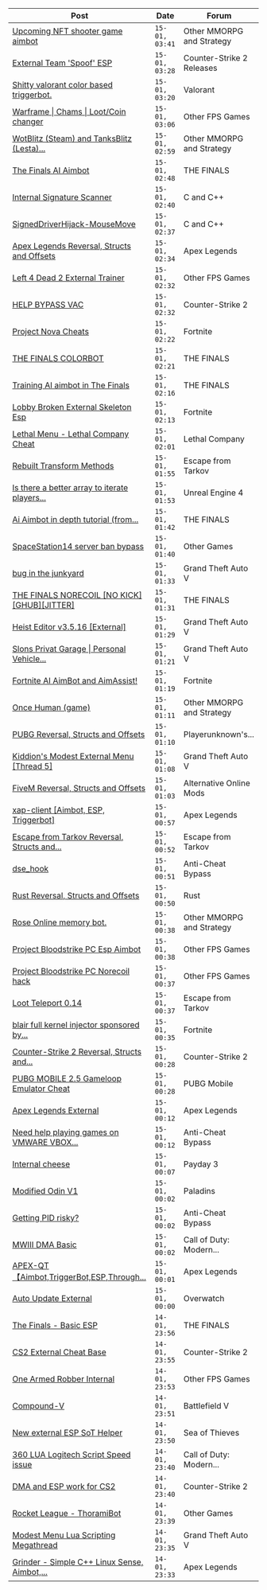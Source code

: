 |Post|Date|Forum|
|----|----|-----|
|[Upcoming NFT shooter game aimbot](https://www.unknowncheats.me/forum/other-mmorpg-and-strategy/619459-upcoming-nft-shooter-game-aimbot.html)|`15-01, 03:41`|Other MMORPG and Strategy|
|[External Team 'Spoof' ESP](https://www.unknowncheats.me/forum/counter-strike-2-releases/618841-external-team-spoof-esp.html)|`15-01, 03:28`|Counter-Strike 2 Releases|
|[Shitty valorant color based triggerbot.](https://www.unknowncheats.me/forum/valorant/619017-shitty-valorant-color-based-triggerbot.html)|`15-01, 03:20`|Valorant|
|[Warframe \| Chams \| Loot/Coin changer](https://www.unknowncheats.me/forum/other-fps-games/600451-warframe-chams-loot-coin-changer.html)|`15-01, 03:06`|Other FPS Games|
|[WotBlitz (Steam) and TanksBlitz (Lesta)...](https://www.unknowncheats.me/forum/other-mmorpg-and-strategy/618977-wotblitz-steam-tanksblitz-lesta-ray-cheat.html)|`15-01, 02:59`|Other MMORPG and Strategy|
|[The Finals AI Aimbot](https://www.unknowncheats.me/forum/the-finals/619453-finals-ai-aimbot.html)|`15-01, 02:48`|THE FINALS|
|[Internal Signature Scanner](https://www.unknowncheats.me/forum/c-and-c-/618693-internal-signature-scanner.html)|`15-01, 02:40`|C and C++|
|[SignedDriverHijack-MouseMove](https://www.unknowncheats.me/forum/c-and-c-/618097-signeddriverhijack-mousemove.html)|`15-01, 02:37`|C and C++|
|[Apex Legends Reversal, Structs and Offsets](https://www.unknowncheats.me/forum/apex-legends/319804-apex-legends-reversal-structs-offsets.html)|`15-01, 02:34`|Apex Legends|
|[Left 4 Dead 2 External Trainer](https://www.unknowncheats.me/forum/other-fps-games/618453-left-4-dead-2-external-trainer.html)|`15-01, 02:32`|Other FPS Games|
|[HELP BYPASS VAC](https://www.unknowncheats.me/forum/counter-strike-2-a/619397-help-bypass-vac.html)|`15-01, 02:32`|Counter-Strike 2|
|[Project Nova Cheats](https://www.unknowncheats.me/forum/fortnite/608047-project-nova-cheats.html)|`15-01, 02:22`|Fortnite|
|[THE FINALS COLORBOT](https://www.unknowncheats.me/forum/the-finals/618772-finals-colorbot.html)|`15-01, 02:21`|THE FINALS|
|[Training AI aimbot in The Finals](https://www.unknowncheats.me/forum/the-finals/616898-training-ai-aimbot-finals.html)|`15-01, 02:16`|THE FINALS|
|[Lobby Broken External Skeleton Esp](https://www.unknowncheats.me/forum/fortnite/619274-lobby-broken-external-skeleton-esp.html)|`15-01, 02:13`|Fortnite|
|[Lethal Menu - Lethal Company Cheat](https://www.unknowncheats.me/forum/lethal-company/615575-lethal-menu-lethal-company-cheat.html)|`15-01, 02:01`|Lethal Company|
|[Rebuilt Transform Methods](https://www.unknowncheats.me/forum/escape-from-tarkov/618045-rebuilt-transform-methods.html)|`15-01, 01:55`|Escape from Tarkov|
|[Is there a better array to iterate players...](https://www.unknowncheats.me/forum/unreal-engine-4-a/619450-array-iterate-players-aactors.html)|`15-01, 01:53`|Unreal Engine 4|
|[Ai Aimbot in depth tutorial (from...](https://www.unknowncheats.me/forum/the-finals/619247-ai-aimbot-depth-tutorial-magicmodz89.html)|`15-01, 01:42`|THE FINALS|
|[SpaceStation14 server ban bypass](https://www.unknowncheats.me/forum/other-games/619447-spacestation14-server-ban-bypass.html)|`15-01, 01:40`|Other Games|
|[bug in the junkyard](https://www.unknowncheats.me/forum/grand-theft-auto-v/619350-bug-junkyard.html)|`15-01, 01:33`|Grand Theft Auto V|
|[THE FINALS NORECOIL \[NO KICK\]\[GHUB\]\[JITTER\]](https://www.unknowncheats.me/forum/the-finals/618848-finals-norecoil-kick-ghub-jitter.html)|`15-01, 01:31`|THE FINALS|
|[Heist Editor v3.5.16 \[External\]](https://www.unknowncheats.me/forum/grand-theft-auto-v/451205-heist-editor-v3-5-16-external.html)|`15-01, 01:29`|Grand Theft Auto V|
|[Slons Privat Garage \| Personal Vehicle...](https://www.unknowncheats.me/forum/grand-theft-auto-v/612605-slons-privat-garage-personal-vehicle-spawner-swapper.html)|`15-01, 01:21`|Grand Theft Auto V|
|[Fortnite AI AimBot and AimAssist!](https://www.unknowncheats.me/forum/fortnite/612707-fortnite-ai-aimbot-aimassist.html)|`15-01, 01:19`|Fortnite|
|[Once Human (game)](https://www.unknowncheats.me/forum/other-mmorpg-and-strategy/614970-human-game.html)|`15-01, 01:11`|Other MMORPG and Strategy|
|[PUBG Reversal, Structs and Offsets](https://www.unknowncheats.me/forum/playerunknown-s-battlegrounds/214976-pubg-reversal-structs-offsets.html)|`15-01, 01:10`|Playerunknown's...|
|[Kiddion's Modest External Menu \[Thread 5\]](https://www.unknowncheats.me/forum/grand-theft-auto-v/576854-kiddions-modest-external-menu-thread-5-a.html)|`15-01, 01:08`|Grand Theft Auto V|
|[FiveM Reversal, Structs and Offsets](https://www.unknowncheats.me/forum/alternative-online-mods/340232-fivem-reversal-structs-offsets.html)|`15-01, 01:03`|Alternative Online Mods|
|[xap-client \[Aimbot, ESP, Triggerbot\]](https://www.unknowncheats.me/forum/apex-legends/606842-xap-client-aimbot-esp-triggerbot.html)|`15-01, 00:57`|Apex Legends|
|[Escape from Tarkov Reversal, Structs and...](https://www.unknowncheats.me/forum/escape-from-tarkov/226519-escape-tarkov-reversal-structs-offsets.html)|`15-01, 00:52`|Escape from Tarkov|
|[dse_hook](https://www.unknowncheats.me/forum/anti-cheat-bypass/619441-dse_hook.html)|`15-01, 00:51`|Anti-Cheat Bypass|
|[Rust Reversal, Structs and Offsets](https://www.unknowncheats.me/forum/rust/164256-rust-reversal-structs-offsets.html)|`15-01, 00:50`|Rust|
|[Rose Online memory bot.](https://www.unknowncheats.me/forum/other-mmorpg-and-strategy/595390-rose-online-memory-bot.html)|`15-01, 00:38`|Other MMORPG and Strategy|
|[Project Bloodstrike PC Esp Aimbot](https://www.unknowncheats.me/forum/other-fps-games/619430-project-bloodstrike-pc-esp-aimbot.html)|`15-01, 00:38`|Other FPS Games|
|[Project Bloodstrike PC Norecoil hack](https://www.unknowncheats.me/forum/other-fps-games/619393-project-bloodstrike-pc-norecoil-hack.html)|`15-01, 00:37`|Other FPS Games|
|[Loot Teleport 0.14](https://www.unknowncheats.me/forum/escape-from-tarkov/618542-loot-teleport-0-14-a.html)|`15-01, 00:37`|Escape from Tarkov|
|[blair full kernel injector sponsored by...](https://www.unknowncheats.me/forum/fortnite/619345-blair-kernel-injector-sponsored-obese-0xnemi.html)|`15-01, 00:35`|Fortnite|
|[Counter-Strike 2 Reversal, Structs and...](https://www.unknowncheats.me/forum/counter-strike-2-a/576077-counter-strike-2-reversal-structs-offsets.html)|`15-01, 00:28`|Counter-Strike 2|
|[PUBG MOBILE 2.5 Gameloop Emulator Cheat](https://www.unknowncheats.me/forum/pubg-mobile/576303-pubg-mobile-2-5-gameloop-emulator-cheat.html)|`15-01, 00:28`|PUBG Mobile|
|[Apex Legends External](https://www.unknowncheats.me/forum/apex-legends/619024-apex-legends-external.html)|`15-01, 00:12`|Apex Legends|
|[Need help playing games on VMWARE VBOX...](https://www.unknowncheats.me/forum/anti-cheat-bypass/619440-help-playing-games-vmware-vbox-hyper.html)|`15-01, 00:12`|Anti-Cheat Bypass|
|[Internal cheese](https://www.unknowncheats.me/forum/payday-3-a/611723-internal-cheese.html)|`15-01, 00:07`|Payday 3|
|[Modified Odin V1](https://www.unknowncheats.me/forum/paladins/585919-modified-odin-v1.html)|`15-01, 00:02`|Paladins|
|[Getting PID risky?](https://www.unknowncheats.me/forum/anti-cheat-bypass/619302-getting-pid-risky.html)|`15-01, 00:02`|Anti-Cheat Bypass|
|[MWIII DMA Basic](https://www.unknowncheats.me/forum/call-of-duty-modern-warfare-iii/619202-mwiii-dma-basic.html)|`15-01, 00:02`|Call of Duty: Modern...|
|[APEX-QT【Aimbot,TriggerBot,ESP,Through...](https://www.unknowncheats.me/forum/apex-legends/610936-apex-qt-aimbot-triggerbot-esp-assistance-dma.html)|`15-01, 00:01`|Apex Legends|
|[Auto Update External](https://www.unknowncheats.me/forum/overwatch/614771-auto-update-external.html)|`15-01, 00:00`|Overwatch|
|[The Finals - Basic ESP](https://www.unknowncheats.me/forum/the-finals/574812-finals-basic-esp.html)|`14-01, 23:56`|THE FINALS|
|[CS2 External Cheat Base](https://www.unknowncheats.me/forum/counter-strike-2-a/619124-cs2-external-cheat-base.html)|`14-01, 23:55`|Counter-Strike 2|
|[One Armed Robber Internal](https://www.unknowncheats.me/forum/other-fps-games/618429-armed-robber-internal.html)|`14-01, 23:53`|Other FPS Games|
|[Compound-V](https://www.unknowncheats.me/forum/battlefield-v/524308-compound.html)|`14-01, 23:51`|Battlefield V|
|[New external ESP SoT Helper](https://www.unknowncheats.me/forum/sea-of-thieves/581265-external-esp-sot-helper.html)|`14-01, 23:50`|Sea of Thieves|
|[360 LUA Logitech Script Speed issue](https://www.unknowncheats.me/forum/call-of-duty-modern-warfare-iii/611298-360-lua-logitech-script-speed-issue.html)|`14-01, 23:40`|Call of Duty: Modern...|
|[DMA and ESP work for CS2](https://www.unknowncheats.me/forum/counter-strike-2-a/619293-dma-esp-cs2.html)|`14-01, 23:40`|Counter-Strike 2|
|[Rocket League - ThoramiBot](https://www.unknowncheats.me/forum/other-games/593885-rocket-league-thoramibot.html)|`14-01, 23:39`|Other Games|
|[Modest Menu Lua Scripting Megathread](https://www.unknowncheats.me/forum/grand-theft-auto-v/463868-modest-menu-lua-scripting-megathread.html)|`14-01, 23:35`|Grand Theft Auto V|
|[Grinder - Simple C++ Linux Sense, Aimbot,...](https://www.unknowncheats.me/forum/apex-legends/605888-grinder-simple-linux-sense-aimbot-triggerbot.html)|`14-01, 23:33`|Apex Legends|
